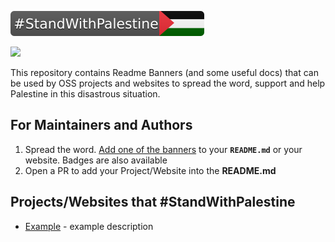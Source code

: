 
[![Stand With Palestine](https://raw.githubusercontent.com/22mahmoud/StandWithPalestine/main/public/StandWithPalestine.svg)](https://standwithpalestine.vercel.app)

<a href="https://standwithpalestine.vercel.app"><img src="https://standwithpalestine.vercel.app/banner.png"></a>

This repository contains Readme Banners (and some useful docs) that can be used
by OSS projects and websites to spread the word, support and help Palestine in this
disastrous situation.

## For Maintainers and Authors

1. Spread the word. [Add one of the banners](https://standwithpalestine.vercel.app#usage) to your **`README.md`** or your website. Badges are also available
2. Open a PR to add your Project/Website into the **README.md**

## Projects/Websites that #StandWithPalestine

- [Example](https://example.com) - example description

